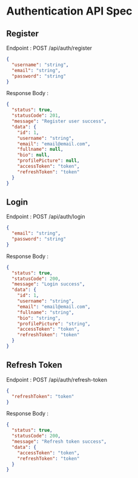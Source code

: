 # Authentication API Spec

## Register

Endpoint : POST /api/auth/register

```json
{
  "username": "string",
  "email": "string",
  "password": "string"
}
```

Response Body :

```json
{
  "status": true,
  "statusCode": 201,
  "message": "Register user success",
  "data": {
    "id": 1,
    "username": "string",
    "email": "email@email.com",
    "fullname": null,
    "bio": null,
    "profilePicture": null,
    "accessToken": "token",
    "refreshToken": "token"
  }
}
```

## Login

Endpoint : POST /api/auth/login

```json
{
  "email": "string",
  "password": "string"
}
```

Response Body :

```json
{
  "status": true,
  "statusCode": 200,
  "message": "Login success",
  "data": {
    "id": 1,
    "username": "string",
    "email": "email@email.com",
    "fullname": "string",
    "bio": "string",
    "profilePicture": "string",
    "accessToken": "token",
    "refreshToken": "token"
  }
}
```

## Refresh Token

Endpoint : POST /api/auth/refresh-token

```json
{
  "refreshToken": "token"
}
```

Response Body :

```json
{
  "status": true,
  "statusCode": 200,
  "message": "Refresh token success",
  "data": {
    "accessToken": "token",
    "refreshToken": "token"
  }
}
```
